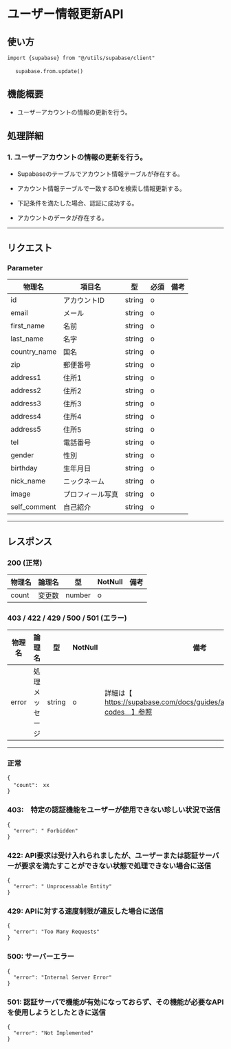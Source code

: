 # ユーザー情報更新API

## 使い方

```
import {supabase} from "@/utils/supabase/client"

　 supabase.from.update()
```

## 機能概要

- ユーザーアカウントの情報の更新を行う。

## 処理詳細

### 1. ユーザーアカウントの情報の更新を行う。

- Supabaseのテーブルでアカウント情報テーブルが存在する。
- アカウント情報テーブルで一致するIDを検索し情報更新する。
- 下記条件を満たした場合、認証に成功する。

- アカウントのデータが存在する。
---

## リクエスト

### Parameter

| 物理名          | 項目名      | 型     | 必須 | 備考     |
|--------------|----------| ------| ----|-----------|
| id           | アカウントID  | string | o    |           |
| email        | メール      | string | o    |           |
| first_name   | 名前       | string | o     |         |
| last_name    | 名字       | string | o     |         |
| country_name | 国名       | string | o     |         |
| zip          | 郵便番号     | string | o     |         |
| address1     | 住所1      | string | o     |         |
| address2     | 住所2      | string | o     |         |
| address3     | 住所3      | string | o     |         |
| address4     | 住所4      | string | o     |         |
| address5     | 住所5      | string | o     |         |
| tel          | 電話番号     | string | o     |         |
| gender       | 性別       | string | o     |         |
| birthday     | 生年月日     | string | o     |         |
| nick_name    | ニックネーム   | string | o     |         |
| image        | プロフィール写真 | string | o     |         |
| self_comment | 自己紹介     | string | o     |         |

---

## レスポンス

### 200 (正常)

| 物理名   | 論理名     | 型      | NotNull | 備考                 |
|-------|---------|--------|---------|--------------------|
| count | 変更数     | number | o       |                    |


### 403 / 422 / 429 / 500 / 501 (エラー)

| 物理名  | 論理名     | 型      | NotNull | 備考                                 |
|------|---------|--------|---------|------------------------------------|
| error | 処理メッセージ | string | o       | 詳細は【　https://supabase.com/docs/guides/auth/debugging/error-codes　】参照 |

---

### 正常

```jsonc
{
  "count":　xx
}
```

### 403:　特定の認証機能をユーザーが使用できない珍しい状況で送信

```jsonc
{
  "error": " Forbidden"
}

```

### 422: API要求は受け入れられましたが、ユーザーまたは認証サーバーが要求を満たすことができない状態で処理できない場合に送信

```jsonc
{
  "error": " Unprocessable Entity"
}
```

### 429: APIに対する速度制限が違反した場合に送信

```jsonc
{
  "error": "Too Many Requests"
}
```

### 500: サーバーエラー

```jsonc
{
  "error": "Internal Server Error"
}
```

### 501: 認証サーバで機能が有効になっておらず、その機能が必要なAPIを使用しようとしたときに送信

```jsonc
{
  "error": "Not Implemented"
}
```